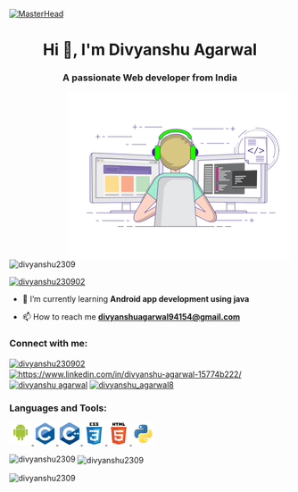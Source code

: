 [![MasterHead](https://user-images.githubusercontent.com/66934377/223913733-deb1d974-787d-43c4-b60d-eff538aa161e.gif)](https://Divyanshu2309.io)
<h1 align="center">Hi 👋, I'm Divyanshu Agarwal</h1>
<h3 align="center">A passionate Web developer from India</h3>
<img align="right" alt="Coding" width="400" src="https://raw.githubusercontent.com/devSouvik/devSouvik/master/gif3.gif ">

<p align="left"> <img src="https://komarev.com/ghpvc/?username=divyanshu2309&label=Profile%20views&color=0e75b6&style=flat" alt="divyanshu2309" /> </p>

<p align="left"> <a href="https://twitter.com/divyanshu230902" target="blank"><img src="https://img.shields.io/twitter/follow/divyanshu230902?logo=twitter&style=for-the-badge" alt="divyanshu230902" /></a> </p>

- 🌱 I’m currently learning **Android app development using java**

- 📫 How to reach me **divyanshuagarwal94154@gmail.com**

<h3 align="left">Connect with me:</h3>
<p align="left">
<a href="https://twitter.com/divyanshu230902" target="blank"><img align="center" src="https://raw.githubusercontent.com/rahuldkjain/github-profile-readme-generator/master/src/images/icons/Social/twitter.svg" alt="divyanshu230902" height="30" width="40" /></a>
<a href="https://linkedin.com/in/https://www.linkedin.com/in/divyanshu-agarwal-15774b222/" target="blank"><img align="center" src="https://raw.githubusercontent.com/rahuldkjain/github-profile-readme-generator/master/src/images/icons/Social/linked-in-alt.svg" alt="https://www.linkedin.com/in/divyanshu-agarwal-15774b222/" height="30" width="40" /></a>
<a href="https://fb.com/divyanshu agarwal" target="blank"><img align="center" src="https://raw.githubusercontent.com/rahuldkjain/github-profile-readme-generator/master/src/images/icons/Social/facebook.svg" alt="divyanshu agarwal" height="30" width="40" /></a>
<a href="https://instagram.com/divyanshu_agarwal8" target="blank"><img align="center" src="https://raw.githubusercontent.com/rahuldkjain/github-profile-readme-generator/master/src/images/icons/Social/instagram.svg" alt="divyanshu_agarwal8" height="30" width="40" /></a>
</p>

<h3 align="left">Languages and Tools:</h3>
<p align="left"> <a href="https://developer.android.com" target="_blank" rel="noreferrer"> <img src="https://raw.githubusercontent.com/devicons/devicon/master/icons/android/android-original-wordmark.svg" alt="android" width="40" height="40"/> </a> <a href="https://www.cprogramming.com/" target="_blank" rel="noreferrer"> <img src="https://raw.githubusercontent.com/devicons/devicon/master/icons/c/c-original.svg" alt="c" width="40" height="40"/> </a> <a href="https://www.w3schools.com/cpp/" target="_blank" rel="noreferrer"> <img src="https://raw.githubusercontent.com/devicons/devicon/master/icons/cplusplus/cplusplus-original.svg" alt="cplusplus" width="40" height="40"/> </a> <a href="https://www.w3schools.com/css/" target="_blank" rel="noreferrer"> <img src="https://raw.githubusercontent.com/devicons/devicon/master/icons/css3/css3-original-wordmark.svg" alt="css3" width="40" height="40"/> </a> <a href="https://www.w3.org/html/" target="_blank" rel="noreferrer"> <img src="https://raw.githubusercontent.com/devicons/devicon/master/icons/html5/html5-original-wordmark.svg" alt="html5" width="40" height="40"/> </a> <a href="https://www.python.org" target="_blank" rel="noreferrer"> <img src="https://raw.githubusercontent.com/devicons/devicon/master/icons/python/python-original.svg" alt="python" width="40" height="40"/> </a> </p>

<p><img align="left" src="https://github-readme-stats.vercel.app/api/top-langs?username=divyanshu2309&show_icons=true&locale=en&layout=compact" alt="divyanshu2309" /></p>

<p>&nbsp;<img align="center" src="https://github-readme-stats.vercel.app/api?username=divyanshu2309&show_icons=true&locale=en" alt="divyanshu2309" /></p>

<p><img align="center" src="https://github-readme-streak-stats.herokuapp.com/?user=divyanshu2309&" alt="divyanshu2309" /></p>

